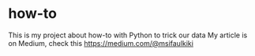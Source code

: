 # how-to
This is my project about how-to with Python to trick our data
My article is on Medium, check this https://medium.com/@msifaulkiki

